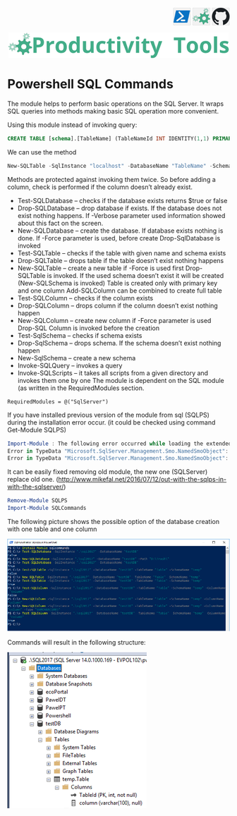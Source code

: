 <!--Category:PowerShell,SQL--> 
 <p align="right">
    <a href="https://www.powershellgallery.com/packages/ProductivityTools.SQLCommands/"><img src="Images/Header/Powershell_border_40px.png" /></a>
    <a href="http://productivitytools.tech/sql-commands/"><img src="Images/Header/ProductivityTools_green_40px_2.png" /><a> 
    <a href="https://github.com/pwujczyk/ProductivityTools.SQLCommands"><img src="Images/Header/Github_border_40px.png" /></a>
</p>
<p align="center">
    <a href="http://http://productivitytools.tech/">
        <img src="Images/Header/LogoTitle_green_500px.png" />
    </a>
</p>


# Powershell SQL Commands

The module helps to perform basic operations on the SQL Server. It wraps SQL queries into methods making basic SQL operation more convenient.

<!--more-->

Using this module instead of invoking query:

```SQL
CREATE TABLE [schema].[TableName] (TableNameId INT IDENTITY(1,1) PRIMARY KEY
```

We can use the method

```Powershell
New-SQLTable -SqlInstance "localhost" -DatabaseName "TableName" -SchemaName "schema"
```

Methods are protected against invoking them twice. So before adding a column, check is performed if the column doesn’t already exist.

- Test-SQLDatabase – checks if the database exists returns $true or false
- Drop-SQLDatabase – drop database if exists. If the database does not exist nothing happens. If -Verbose parameter used information showed about this fact on the screen.
- New-SQLDatabase – create the database. If database exists nothing is done. If -Force parameter is used, before create Drop-SqlDatabase is invoked
- Test-SQLTable – checks if the table with given name and schema exists
- Drop-SQLTable – drops table if the table doesn’t exist nothing happens
- New-SQLTable – create a new table if -Force is used first Drop-SQLTable is invoked. If the used schema doesn’t exist it will be created (New-SQLSchema is invoked) Table is created only with primary key and one column Add-SQLColumn can be combined to create full table
- Test-SQLColumn – checks if the column exists
- Drop-SQLColumn – drops column if the column doesn’t exist nothing happen
- New-SQLColumn – create new column if -Force parameter is used Drop-SQL Column is invoked before the creation
- Test-SqlSchema – checks if schema exists
- Drop-SqlSchema – drops schema. If the schema doesn’t exist nothing happen
- New-SqlSchema – create a new schema
- Invoke-SQLQuery – invokes a query
- Invoke-SQLScripts  – it takes all scripts from a given directory and invokes them one by one
The module is dependent on the SQL module (as written in the RequiredModules section.

```
RequiredModules = @("SqlServer")
```

If you have installed previous version of the module from sql (SQLPS) during the installation error occur. (it could be checked using command Get-Module SQLPS)

```powershell
Import-Module : The following error occurred while loading the extended type data file: Error in TypeData "Microsoft.SqlServer.Management.Smo.NamedSmoObject": The member DefaultKeyPropertySet is already present.
Error in TypeData "Microsoft.SqlServer.Management.Smo.NamedSmoObject": The member DefaultDisplayPropertySet is already present.
Error in TypeData "Microsoft.SqlServer.Management.Smo.NamedSmoObject": The member DefaultDisplayProperty is already present.
```

It can be easily fixed removing old module, the new one (SQLServer) replace old one. (http://www.mikefal.net/2016/07/12/out-with-the-sqlps-in-with-the-sqlserver/)

```powershell
Remove-Module SQLPS 
Import-Module SQLCommands
```

The following picture shows the possible option of the database creation with one table and one column

<!--og-image-->
![Powershell SQL Commands](Images/Commands.png)

Commands will result in the following structure:

![Managment studio](Images/Database.png)